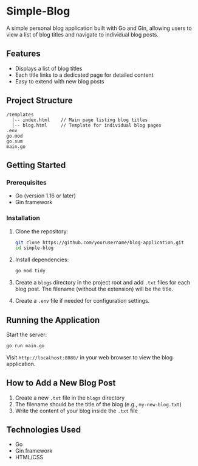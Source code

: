 # Simple-Blog

A simple personal blog application built with Go and Gin, allowing users to view a list of blog titles and navigate to individual blog posts.

## Features

- Displays a list of blog titles
- Each title links to a dedicated page for detailed content
- Easy to extend with new blog posts

## Project Structure

```
/templates
  |-- index.html    // Main page listing blog titles
  |-- blog.html     // Template for individual blog pages
.env
go.mod
go.sum
main.go
```

## Getting Started

### Prerequisites

- Go (version 1.16 or later)
- Gin framework

### Installation

1. Clone the repository:
   ```bash
   git clone https://github.com/yourusername/blog-application.git
   cd simple-blog
   ```

2. Install dependencies:
   ```bash
   go mod tidy
   ```

3. Create a `blogs` directory in the project root and add `.txt` files for each blog post. The filename (without the extension) will be the title.

4. Create a `.env` file if needed for configuration settings.

## Running the Application

Start the server:
```bash
go run main.go
```

Visit `http://localhost:8080/` in your web browser to view the blog application.

## How to Add a New Blog Post

1. Create a new `.txt` file in the `blogs` directory
2. The filename should be the title of the blog (e.g., `my-new-blog.txt`)
3. Write the content of your blog inside the `.txt` file

## Technologies Used

* Go
* Gin framework
* HTML/CSS

